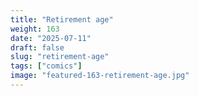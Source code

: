```yaml
---
title: "Retirement age"
weight: 163
date: "2025-07-11"
draft: false
slug: "retirement-age"
tags: ["comics"]
image: "featured-163-retirement-age.jpg"
---
```

